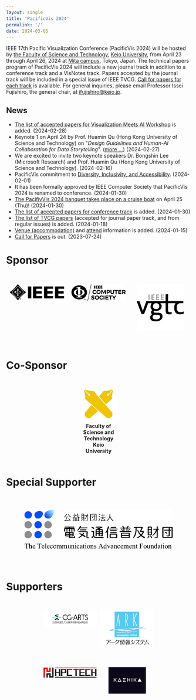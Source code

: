 ```yaml
---
layout: single
title: 'PacificVis 2024'
permalink: '/'
date: 2024-03-05
---
```


IEEE 17th Pacific Visualization Conference (PacificVis 2024) will be hosted by [the Faculty of Science and Technology](https://www.st.keio.ac.jp/en/),  [Keio University](https://www.keio.ac.jp/en/), from April 23 through April 26, 2024 at [Mita campus](https://www.keio.ac.jp/en/maps/mita.html), Tokyo, Japan. The technical papers program of PacificVis 2024 will include a new journal track in addition to a conference track and a VisNotes track. Papers accepted by the journal track will be included in a special issue of IEEE TVCG. [Call for papers for each track](/pvis2024/cfp/) is available. For general inquiries, please email Professor Issei Fujishiro, the general chair, at [ifujishiro@keio.jp](mailto:ifujishiro@keio.jp).

## News

- [The list of accepted papers for Visualization Meets AI Workshop](/pvis2024/papers/visxai/) is added. (2024-02-28)
- Keynote 1 on April 24 by Prof. Huamin Qu (Hong Kong University of Science and Technology) on "*Design Guidelines and Human-AI Collaboration for Data Storytelling*".  ([more ...](/pvis2024/program/keynote/#huamin_qu)) (2024-02-27)
- We are excited to invite two keynote speakers Dr. Bongshin Lee (Microsoft Research) and Prof. Huamin Qu (Hong Kong University of Science and Technology). (2024-02-16)
- PacificVis commitment to [Diversity, Inclusivity, and Accessibility](/pvis2024/attend/dia/). (2024-02-01)
- It has been formally approved by IEEE Computer Society that PacificVis 2024 is renamed to conference. (2024-01-30)
- [The PacifivVis 2024 banquet takes place on a cruise boat](/pvis2024/accepted/#banquet-april-25-thu) on April 25 (Thu)! (2024-01-30)
- [The list of accepted papers for conference track](/pvis2024/accepted/#papers-accepted-in-conference-track) is added. (2024-01-30)
- [The list of TVCG papers](/pvis2024/accepted/) (accepted for journal paper track, and from regular issues) is added. (2024-01-18)
- [Venue (accommodation)](/pvis2024/venue/) and [attend](/pvis2024/registration/) information is added. (2024-01-15)
- [Call for Papers](/pvis2024/cfp/) is out. (2023-07-24)

# Sponsor

<!--
Grid についての重要な条件: https://stackoverflow.com/a/66729292
-->

<style>
.grid-container-sponsors {
  display: grid;
  grid-template-columns: 1fr 1fr 1fr;
  grid-template-areas:
    'ieee ieee_cs vgtc';
  text-align: center;
  gap: 20px;
  padding: 10px;
}

.grid-container-sponsors > div {
  padding: 20px 0;
  font-size: 30px;
}
</style>

<div class="grid-container-sponsors">
<div><a href="https://www.ieee.org/"><img src="assets/images/sponsors/IEEE-logo.jpg"></a></div>
<div><a href="https://www.computer.org/"><img src="assets/images/sponsors/IEEE-CS_LogoTM-black.jpg"></a></div>
<div><a href="https://tc.computer.org/vgtc/"><img src="assets/images/sponsors/vgtclogo-128_128.jpg"></a></div>
</div>

# Co-Sponsor

<p style="width: 20%; margin: auto; padding: 20px 0; text-align: center"><a href="https://www.keio.ac.jp/en/"><img src="assets/images/sponsors/keio.png"></a><br/><span style="font-weight: 700;">Faculty of Science and Technology<br/>Keio University</span></p>

# Special Supporter

<p style="width: 80%; margin: auto; padding: 40px 0"><a href="https://www.taf.or.jp/"><img src="assets/images/supporters/taf.jpg"></a></p>


# Supporters

<style>
.grid-container-supporters {
  display: grid;
  grid-template-columns: auto;
  grid-template-columns: 1fr 1fr 1fr 1fr;
  grid-template-areas:
    'cgarts cgarts ark ark'
    'hpctech hpctech kashika kashika';
  text-align: center;
  gap: 10px;
  padding: 10px;
}

.none1 { grid-area: none1; }
.ark { grid-area: ark; }
.cgarts { grid-area: cgarts; }
.hpctech { grid-area: hpctech; }
.kashika { grid-area: kashika; }

.grid-container-supporters > div {
  padding: 20px 0;
  font-size: 30px;
}
</style>

<div class="grid-container-supporters" style="width: 60%; margin: auto;">
<div class="ark"><a href="https://www.cgarts.or.jp/"><img src="assets/images/supporters/ark.svg"></a></div>
<div class="cgarts"><a href="https://www.cgarts.or.jp/"><img src="assets/images/supporters/cg-arts.jpg"></a></div>
<div class="hpctech"><a href="https://www.hpctech.co.jp/"><img src="assets/images/supporters/hpctech.jpg"></a></div>

<div class="kashika"><a href="https://kashika.co.jp/"><img src="assets/images/supporters/kashika.png" style="width: 70%;"></a></div>
<div>
